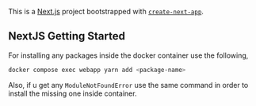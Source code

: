 This is a [Next.js](https://nextjs.org/) project bootstrapped with [`create-next-app`](https://github.com/vercel/next.js/tree/canary/packages/create-next-app).

## NextJS Getting Started

For installing any packages inside the docker container use the following,

```bash
docker compose exec webapp yarn add <package-name>
```

Also, if u get any `ModuleNotFoundError` use the same command in order to install the missing one inside container.